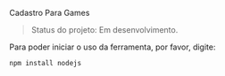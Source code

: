Cadastro Para Games

> Status do projeto: Em desenvolvimento.

Para poder iniciar o uso da ferramenta, por favor, digite:

```
npm install nodejs
```
